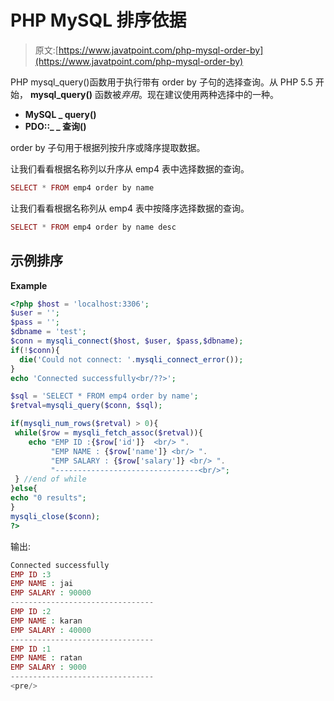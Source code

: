 # PHP MySQL 排序依据

> 原文:[https://www.javatpoint.com/php-mysql-order-by](https://www.javatpoint.com/php-mysql-order-by)

PHP mysql_query()函数用于执行带有 order by 子句的选择查询。从 PHP 5.5 开始， **mysql_query()** 函数被*弃用*。现在建议使用两种选择中的一种。

*   **MySQL _ query()**
*   **PDO::_ _ 查询()**

order by 子句用于根据列按升序或降序提取数据。

让我们看看根据名称列以升序从 emp4 表中选择数据的查询。

```php
SELECT * FROM emp4 order by name

```

让我们看看根据名称列从 emp4 表中按降序选择数据的查询。

```php
SELECT * FROM emp4 order by name desc

```

## 示例排序

**Example**

```php
<?php $host = 'localhost:3306';
$user = '';
$pass = '';
$dbname = 'test';
$conn = mysqli_connect($host, $user, $pass,$dbname);
if(!$conn){
  die('Could not connect: '.mysqli_connect_error());
}
echo 'Connected successfully<br/??>';

$sql = 'SELECT * FROM emp4 order by name';
$retval=mysqli_query($conn, $sql);

if(mysqli_num_rows($retval) > 0){
 while($row = mysqli_fetch_assoc($retval)){
    echo "EMP ID :{$row['id']}  <br/> ".
         "EMP NAME : {$row['name']} <br/> ".
         "EMP SALARY : {$row['salary']} <br/> ".
         "--------------------------------<br/>";
 } //end of while
}else{
echo "0 results";
}
mysqli_close($conn);
?>

```

输出:

```php
Connected successfully
EMP ID :3 
EMP NAME : jai 
EMP SALARY : 90000 
--------------------------------
EMP ID :2 
EMP NAME : karan 
EMP SALARY : 40000 
--------------------------------
EMP ID :1 
EMP NAME : ratan 
EMP SALARY : 9000 
--------------------------------
<pre/>
```